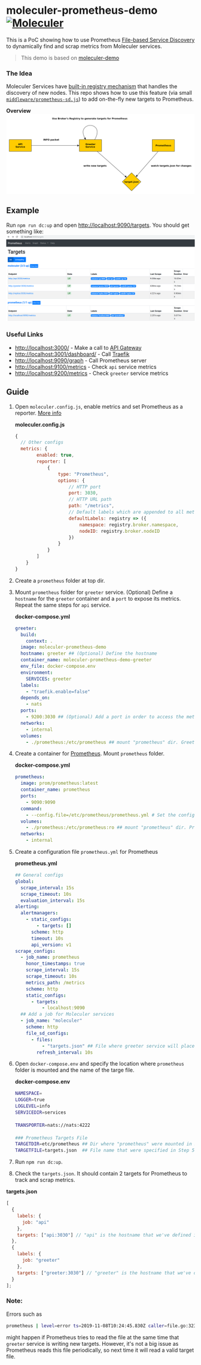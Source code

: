# moleculer-prometheus-demo [![Moleculer](https://badgen.net/badge/Powered%20by/Moleculer/0e83cd)](https://moleculer.services)

This is a PoC showing how to use Prometheus [File-based Service Discovery](https://prometheus.io/docs/guides/file-sd/) to dynamically find and scrap metrics from Moleculer services.

> This demo is based on [moleculer-demo](https://moleculer.services/docs/0.13/usage.html#Create-a-Moleculer-project)

### The Idea

Moleculer Services have [built-in registry mechanism](https://moleculer.services/docs/0.14/registry.html) that handles the discovery of new nodes. This repo shows how to use this feature (via small [`middleware/prometheus-sd.js`](middleware/prometheus-sd.js)) to add on-the-fly new targets to Prometheus.

**Overview**
![image](media/overview.png)

## Example

Run `npm run dc:up` and open [http://localhost:9090/targets](http://localhost:9090/targets). You should get something like:
![image](media/prometheus.png)

### Useful Links

- [http://localhost:3000/](http://localhost:3000/) - Make a call to [API Gateway](https://moleculer.services/docs/0.14/moleculer-web.html)
- [http://localhost:3001/dashboard/](http://localhost:3001/dashboard/) - Call [Traefik](https://traefik.io/)
- [http://localhost:9090/graph](http://localhost:9090/graph) - Call Prometheus server
- [http://localhost:9100/metrics](http://localhost:9100/metrics) - Check `api` service metrics
- [http://localhost:9200/metrics](http://localhost:9100/metrics) - Check `greeter` service metrics

## Guide

1. Open `moleculer.config.js`, enable metrics and set Prometheus as a reporter. [More info](https://moleculer.services/docs/0.14/metrics.html#Prometheus)

   **moleculer.config.js**

   ```js
   {
     // Other configs
     metrics: {
           enabled: true,
           reporter: [
               {
                   type: "Prometheus",
                   options: {
                       // HTTP port
                       port: 3030,
                       // HTTP URL path
                       path: "/metrics",
                       // Default labels which are appended to all metrics labels
                       defaultLabels: registry => ({
                           namespace: registry.broker.namespace,
                           nodeID: registry.broker.nodeID
                       })
                   }
               }
           ]
       }
   }
   ```

2. Create a `prometheus` folder at top dir.

3. Mount `prometheus` folder for `greeter` service. (Optional) Define a `hostname` for the `greeter` container and a `port` to expose its metrics. Repeat the same steps for `api` service.

   **docker-compose.yml**

   ```yml
   greeter:
     build:
       context: .
     image: moleculer-prometheus-demo
     hostname: greeter ## (Optional) Define the hostname
     container_name: moleculer-prometheus-demo-greeter
     env_file: docker-compose.env
     environment:
       SERVICES: greeter
     labels:
       - "traefik.enable=false"
     depends_on:
       - nats
     ports:
       - 9200:3030 ## (Optional) Add a port in order to access the metrics
     networks:
       - internal
     volumes:
       - ./prometheus:/etc/prometheus ## mount "prometheus" dir. Greeter will write into this folder
   ```

4. Create a container for [Prometheus](https://prometheus.io/). Mount `prometheus` folder.

   **docker-compose.yml**

   ```yaml
   prometheus:
     image: prom/prometheus:latest
     container_name: prometheus
     ports:
       - 9090:9090
     command:
       - --config.file=/etc/prometheus/prometheus.yml # Set the configuration file
     volumes:
       - ./prometheus:/etc/prometheus:ro ## mount "prometheus" dir. Prometheus will read targets from here
     networks:
       - internal
   ```

5. Create a configuration file `prometheus.yml` for Prometheus

   **prometheus.yml**

   ```yml
   ## General configs
   global:
     scrape_interval: 15s
     scrape_timeout: 10s
     evaluation_interval: 15s
   alerting:
     alertmanagers:
       - static_configs:
           - targets: []
         scheme: http
         timeout: 10s
         api_version: v1
   scrape_configs:
     - job_name: prometheus
       honor_timestamps: true
       scrape_interval: 15s
       scrape_timeout: 10s
       metrics_path: /metrics
       scheme: http
       static_configs:
         - targets:
             - localhost:9090
     ## Add a job for Moleculer services
     - job_name: "moleculer"
       scheme: http
       file_sd_configs:
         - files:
             - "targets.json" ## File where greeter service will place targets and Prometheus will read.
           refresh_interval: 10s
   ```

6. Open `docker-compose.env` and specify the location where `prometheus` folder is mounted and the name of the targe file.

   **docker-compose.env**

   ```bash
   NAMESPACE=
   LOGGER=true
   LOGLEVEL=info
   SERVICEDIR=services

   TRANSPORTER=nats://nats:4222

   ### Prometheus Targets File
   TARGETDIR=etc/prometheus ## Dir where "prometheus" were mounted in Steps 3. and 4.
   TARGETFILE=targets.json  ## File name that were specified in Step 5.

   ```

7. Run `npm run dc:up`.

8. Check the `targets.json`. It should contain 2 targets for Prometheus to track and scrap metrics.

**targets.json**

```js
[
  {
    labels: {
      job: "api"
    },
    targets: ["api:3030"] // "api" is the hostname that we've defined in docker-compose.yml
  },
  {
    labels: {
      job: "greeter"
    },
    targets: ["greeter:3030"] // "greeter" is the hostname that we've defined in docker-compose.yml
  }
];
```

### Note:

Errors such as

```bash
prometheus | level=error ts=2019-11-08T10:24:45.830Z caller=file.go:323 component="discovery manager scrape" discovery=file msg="Error reading file" path=/etc/prometheus/targets.json err="unexpected end of JSON input"
```

might happen if Prometheus tries to read the file at the same time that `greeter` service is writing new targets. However, it's not a big issue as Prometheus reads this file periodically, so next time it will read a valid target file.
